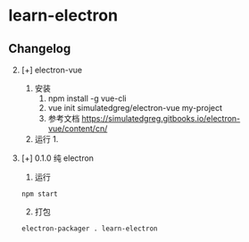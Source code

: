 # learn-electron


## Changelog

2. [+] electron-vue
	1. 安装
		1. npm install -g vue-cli
		2. vue init simulatedgreg/electron-vue my-project
		3. 参考文档 <https://simulatedgreg.gitbooks.io/electron-vue/content/cn/>
	2. 运行
		1. 

1. [+] 0.1.0 纯 electron

	1. 运行

	`npm start`

	2. 打包

	`electron-packager . learn-electron`
